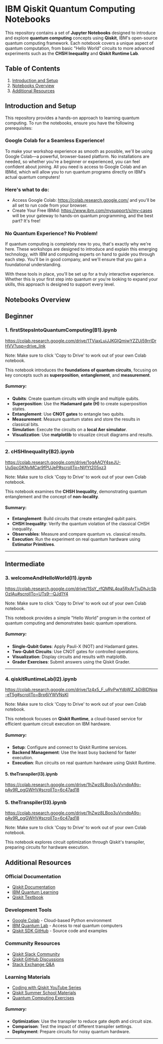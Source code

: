 # **IBM Qiskit Quantum Computing Notebooks**

This repository contains a set of **Jupyter Notebooks** designed to introduce and explore **quantum computing** concepts using **Qiskit**, IBM's open-source quantum computing framework. Each notebook covers a unique aspect of quantum computation, from basic "Hello World" circuits to more advanced experiments such as the **CHSH Inequality** and **Qiskit Runtime Lab**.

## **Table of Contents**
1. [Introduction and Setup](#introduction-and-setup)
2. [Notebooks Overview](#notebooks-overview)
3. [Additional Resources](#additional-resources)

## **Introduction and Setup**

This repository provides a hands-on approach to learning quantum computing. To run the notebooks, ensure you have the following prerequisites:

### **Google Colab for a Seamless Experience!**

To make your workshop experience as smooth as possible, we'll be using Google Colab—a powerful, browser-based platform. No installations are needed, so whether you're a beginner or experienced, you can feel confident about joining. All you need is access to Google Colab and an IBMid, which will allow you to run quantum programs directly on IBM's actual quantum computers!

### **Here's what to do:**
- Access Google Colab: https://colab.research.google.com/ and you'll be all set to run code from your browser.
- Create Your Free IBMid: https://www.ibm.com/mysupport/s/my-cases will be your gateway to hands-on quantum programming, and the best part? It's free!

### **No Quantum Experience? No Problem!**

If quantum computing is completely new to you, that's exactly why we're here. These workshops are designed to introduce and explain this emerging technology, with IBM and computing experts on hand to guide you through each step. You'll be in good company, and we'll ensure that you gain a foundational understanding.

With these tools in place, you'll be set up for a truly interactive experience. Whether this is your first step into quantum or you're looking to expand your skills, this approach is designed to support every level.

## **Notebooks Overview**

## Beginner

### 1. **firstStepsIntoQuantumComputing(B1).ipynb** 
https://colab.research.google.com/drive/1TVjaxLuiJJKGIQmiwYZZUj59rrlDrHVV?usp=drive_link

Note: Make sure to click 'Copy to Drive' to work out of your own Colab notebook.

This notebook introduces the **foundations of quantum circuits**, focusing on key concepts such as **superposition**, **entanglement**, and **measurement**.

##### **Summary:**
- **Qubits**: Create quantum circuits with single and multiple qubits.
- **Superposition**: Use the **Hadamard gate (H)** to create superposition states.
- **Entanglement**: Use **CNOT gates** to entangle two qubits.
- **Measurement**: Measure quantum states and store the results in classical bits.
- **Simulation**: Execute the circuits on a **local Aer simulator**.
- **Visualization**: Use **matplotlib** to visualize circuit diagrams and results.

---

### 2. **cHSHInequality(B2).ipynb**
https://colab.research.google.com/drive/1ogAAOY4seJU-UuSpcGKNyMCar9fPUJeP#scrollTo=NljfYt205xz3

Note: Make sure to click 'Copy to Drive' to work out of your own Colab notebook.

This notebook examines the **CHSH Inequality**, demonstrating quantum entanglement and the concept of **non-locality**.

#### **Summary:**
- **Entanglement**: Build circuits that create entangled qubit pairs.
- **CHSH Inequality**: Verify the quantum violation of the classical CHSH inequality.
- **Observables**: Measure and compare quantum vs. classical results.
- **Execution**: Run the experiment on real quantum hardware using **Estimator Primitives**.

---

## Intermediate

### 3. **welcomeAndHelloWorld(I1).ipynb**
https://colab.research.google.com/drive/1SsY_rfQMNL4pa5RxArTjuDhJcSbOzIAu#scrollTo=UTs9--QJd1Y4

Note: Make sure to click 'Copy to Drive' to work out of your own Colab notebook.

This notebook provides a simple "Hello World" program in the context of quantum computing and demonstrates basic quantum operations.

##### **Summary:**
- **Single-Qubit Gates**: Apply Pauli-X (NOT) and Hadamard gates.
- **Two-Qubit Circuits**: Use CNOT gates for controlled operations.
- **Visualization**: Display circuits and results with matplotlib.
- **Grader Exercises**: Submit answers using the Qiskit Grader.

---

### 4. **qiskitRuntimeLab(I2).ipynb**
https://colab.research.google.com/drive/1z4x5_F_uRyPwYdbWZ_bDiBlDNqa-eT5g#scrollTo=Brp6iYWVNsKI

Note: Make sure to click 'Copy to Drive' to work out of your own Colab notebook.

This notebook focuses on **Qiskit Runtime**, a cloud-based service for efficient quantum circuit execution on IBM hardware.

##### **Summary:**
- **Setup**: Configure and connect to Qiskit Runtime services.
- **Backend Management**: Use the least busy backend for faster execution.
- **Execution**: Run circuits on real quantum hardware using Qiskit Runtime.

#### 5. **theTranspiler(I3).ipynb**
https://colab.research.google.com/drive/1hZwz8LBoo3uVvndpA9o-pAv9R_pgGWHV#scrollTo=6c47ad18

### 5. **theTranspiler(I3).ipynb**
https://colab.research.google.com/drive/1hZwz8LBoo3uVvndpA9o-pAv9R_pgGWHV#scrollTo=6c47ad18

Note: Make sure to click 'Copy to Drive' to work out of your own Colab notebook.

This notebook explores circuit optimization through Qiskit's transpiler, preparing circuits for hardware execution.

## **Additional Resources**

### **Official Documentation**
- [Qiskit Documentation](https://qiskit.org/documentation/)
- [IBM Quantum Learning](https://learning.quantum.ibm.com/)
- [Qiskit Textbook](https://qiskit.org/textbook/preface.html)

### **Development Tools**
- [Google Colab](https://colab.research.google.com/) - Cloud-based Python environment
- [IBM Quantum Lab](https://quantum-computing.ibm.com/) - Access to real quantum computers
- [Qiskit SDK GitHub](https://github.com/Qiskit/qiskit) - Source code and examples

### **Community Resources**
- [Qiskit Slack Community](https://qisk.it/join-slack)
- [Qiskit GitHub Discussions](https://github.com/Qiskit/qiskit/discussions)
- [Stack Exchange Q&A](https://quantumcomputing.stackexchange.com/questions/tagged/qiskit)

### **Learning Materials**
- [Coding with Qiskit YouTube Series](https://www.youtube.com/playlist?list=PLOFEBzvs-Vvp2xg9-POLJhQwtVktlYGbY)
- [Qiskit Summer School Materials](https://qiskit.org/events/summer-school/)
- [Quantum Computing Exercises](https://quantum-computing.ibm.com/lab/docs/iql/first-circuit)

##### **Summary:**
- **Optimization**: Use the transpiler to reduce gate depth and circuit size.
- **Comparison**: Test the impact of different transpiler settings.
- **Deployment**: Prepare circuits for noisy quantum hardware.

---

